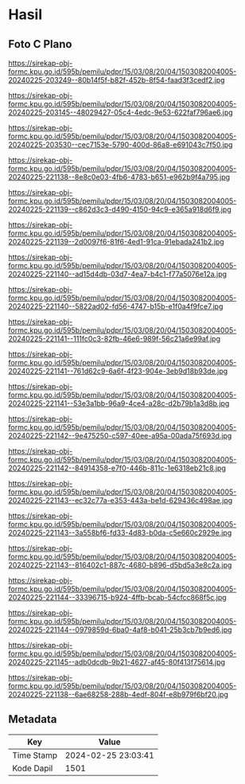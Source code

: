 # Hasil

## Foto C Plano

https://sirekap-obj-formc.kpu.go.id/595b/pemilu/pdpr/15/03/08/20/04/1503082004005-20240225-203249--80b14f5f-b82f-452b-8f54-faad3f3cedf2.jpg

https://sirekap-obj-formc.kpu.go.id/595b/pemilu/pdpr/15/03/08/20/04/1503082004005-20240225-203145--48029427-05c4-4edc-9e53-622faf796ae6.jpg

https://sirekap-obj-formc.kpu.go.id/595b/pemilu/pdpr/15/03/08/20/04/1503082004005-20240225-203530--cec7153e-5790-400d-86a8-e691043c7f50.jpg

https://sirekap-obj-formc.kpu.go.id/595b/pemilu/pdpr/15/03/08/20/04/1503082004005-20240225-221138--8e8c0e03-4fb6-4783-b651-e962b9f4a795.jpg

https://sirekap-obj-formc.kpu.go.id/595b/pemilu/pdpr/15/03/08/20/04/1503082004005-20240225-221139--c862d3c3-d490-4150-94c9-e365a918d6f9.jpg

https://sirekap-obj-formc.kpu.go.id/595b/pemilu/pdpr/15/03/08/20/04/1503082004005-20240225-221139--2d0097f6-81f6-4ed1-91ca-91ebada241b2.jpg

https://sirekap-obj-formc.kpu.go.id/595b/pemilu/pdpr/15/03/08/20/04/1503082004005-20240225-221140--ad15d4db-03d7-4ea7-b4c1-f77a5076e12a.jpg

https://sirekap-obj-formc.kpu.go.id/595b/pemilu/pdpr/15/03/08/20/04/1503082004005-20240225-221140--5822ad02-fd56-4747-b15b-e1f0a4f9fce7.jpg

https://sirekap-obj-formc.kpu.go.id/595b/pemilu/pdpr/15/03/08/20/04/1503082004005-20240225-221141--111fc0c3-82fb-46e6-989f-56c21a6e99af.jpg

https://sirekap-obj-formc.kpu.go.id/595b/pemilu/pdpr/15/03/08/20/04/1503082004005-20240225-221141--761d62c9-6a6f-4f23-904e-3eb9d18b93de.jpg

https://sirekap-obj-formc.kpu.go.id/595b/pemilu/pdpr/15/03/08/20/04/1503082004005-20240225-221141--53e3a1bb-96a9-4ce4-a28c-d2b79b1a3d8b.jpg

https://sirekap-obj-formc.kpu.go.id/595b/pemilu/pdpr/15/03/08/20/04/1503082004005-20240225-221142--9e475250-c597-40ee-a95a-00ada75f693d.jpg

https://sirekap-obj-formc.kpu.go.id/595b/pemilu/pdpr/15/03/08/20/04/1503082004005-20240225-221142--84914358-e7f0-446b-811c-1e6318eb21c8.jpg

https://sirekap-obj-formc.kpu.go.id/595b/pemilu/pdpr/15/03/08/20/04/1503082004005-20240225-221143--ec32c77a-e353-443a-be1d-629436c498ae.jpg

https://sirekap-obj-formc.kpu.go.id/595b/pemilu/pdpr/15/03/08/20/04/1503082004005-20240225-221143--3a558bf6-fd33-4d83-b0da-c5e660c2929e.jpg

https://sirekap-obj-formc.kpu.go.id/595b/pemilu/pdpr/15/03/08/20/04/1503082004005-20240225-221143--816402c1-887c-4680-b896-d5bd5a3e8c2a.jpg

https://sirekap-obj-formc.kpu.go.id/595b/pemilu/pdpr/15/03/08/20/04/1503082004005-20240225-221144--33396715-b924-4ffb-bcab-54cfcc868f5c.jpg

https://sirekap-obj-formc.kpu.go.id/595b/pemilu/pdpr/15/03/08/20/04/1503082004005-20240225-221144--0979859d-6ba0-4af8-b041-25b3cb7b9ed6.jpg

https://sirekap-obj-formc.kpu.go.id/595b/pemilu/pdpr/15/03/08/20/04/1503082004005-20240225-221145--adb0dcdb-9b21-4627-af45-80f413f75614.jpg

https://sirekap-obj-formc.kpu.go.id/595b/pemilu/pdpr/15/03/08/20/04/1503082004005-20240225-221138--6ae68258-288b-4edf-804f-e8b979f6bf20.jpg


## Metadata

| Key        | Value               |
| ---------- | ------------------- |
| Time Stamp | 2024-02-25 23:03:41 |
| Kode Dapil | 1501                |



